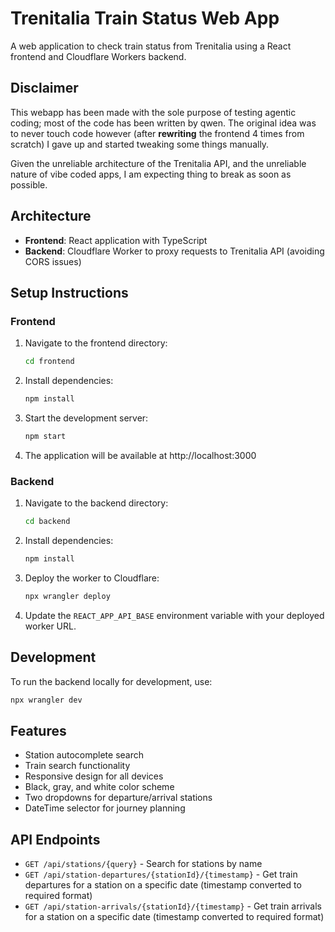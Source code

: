 # Trenitalia Train Status Web App

A web application to check train status from Trenitalia using a React frontend and Cloudflare Workers backend.

## Disclaimer

This webapp has been made with the sole purpose of testing agentic coding; most of the code has been written by qwen.
The original idea was to never touch code however (after __rewriting__ the frontend 4 times from scratch) I gave up and started tweaking some things manually.

Given the unreliable architecture of the Trenitalia API, and the unreliable nature of vibe coded apps, I am expecting thing to break as soon as possible.

## Architecture

- **Frontend**: React application with TypeScript
- **Backend**: Cloudflare Worker to proxy requests to Trenitalia API (avoiding CORS issues)

## Setup Instructions

### Frontend

1. Navigate to the frontend directory:
   ```bash
   cd frontend
   ```

2. Install dependencies:
   ```bash
   npm install
   ```

3. Start the development server:
   ```bash
   npm start
   ```

4. The application will be available at http://localhost:3000

### Backend

1. Navigate to the backend directory:
   ```bash
   cd backend
   ```

2. Install dependencies:
   ```bash
   npm install
   ```

3. Deploy the worker to Cloudflare:
   ```bash
   npx wrangler deploy
   ```

4. Update the `REACT_APP_API_BASE` environment variable with your deployed worker URL.

## Development

To run the backend locally for development, use:

```bash
npx wrangler dev
```

## Features

- Station autocomplete search
- Train search functionality
- Responsive design for all devices
- Black, gray, and white color scheme
- Two dropdowns for departure/arrival stations
- DateTime selector for journey planning

## API Endpoints

- `GET /api/stations/{query}` - Search for stations by name
- `GET /api/station-departures/{stationId}/{timestamp}` - Get train departures for a station on a specific date (timestamp converted to required format)
- `GET /api/station-arrivals/{stationId}/{timestamp}` - Get train arrivals for a station on a specific date (timestamp converted to required format)

